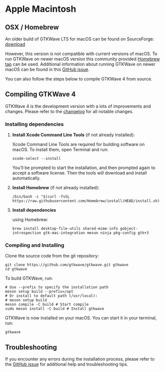# Apple Macintosh

## OSX / Homebrew

An older build of GTKWave LTS for macOS can be found on SourceForge:
[download](https://gtkwave.sourceforge.net/gtkwave.zip)

However, this version is not compatible with current versions of macOS.
To run GTKWave on newer macOS version this community provided
[Homebrew tap](https://github.com/randomplum/homebrew-gtkwave) can be used.
Additional information about running GTKWave on newer macOS
can be found in this [GitHub issue](https://github.com/gtkwave/gtkwave/issues/250).

You can also follow the steps below to compile GTKWave 4 from source.

## Compiling GTKWave 4

GTKWave 4 is the development version with a lots of
improvements and changes. Please refer to the
[changelog](https://github.com/gtkwave/gtkwave/blob/master/CHANGELOG.md)
for all notable changes.

### Installing dependencies

1. **Install Xcode Command Line Tools** (if not already installed):

    Xcode Command Line Tools are required for building software on macOS. To install them, open Terminal and run:

    ```shell
    xcode-select --install
    ```

    You’ll be prompted to start the installation, and then prompted again to accept a software license. Then the tools will download and install automatically.

2. **Install Homebrew** (if not already installed):

    ```shell
    /bin/bash -c "$(curl -fsSL https://raw.githubusercontent.com/Homebrew/install/HEAD/install.sh)"
    ```

3. **Install dependencies** 

    using Homebrew:

    ```shell
    brew install desktop-file-utils shared-mime-info gobject-introspection gtk-mac-integration meson ninja pkg-config gtk+3
    ```

### Compiling and Installing

Clone the source code from the git repository:

```shell
git clone https://github.com/gtkwave/gtkwave.git gtkwave
cd gtkwave
```

To build GTKWave, run:

```shell
# Use --prefix to specify the installation path
meson setup build --prefix=/opt
# Or install to default path (/usr/local):
# meson setup build
meson compile -C build # Start compile
sudo meson install -C build # Install gtkwave
```

GTKWave is now installed on your macOS. You can start it in your terminal, run:

```shell
gtkwave
```

## Troubleshooting

If you encounter any errors during the installation process, please refer to the [GitHub issue](https://github.com/gtkwave/gtkwave/issues) for additional help and troubleshooting tips.
